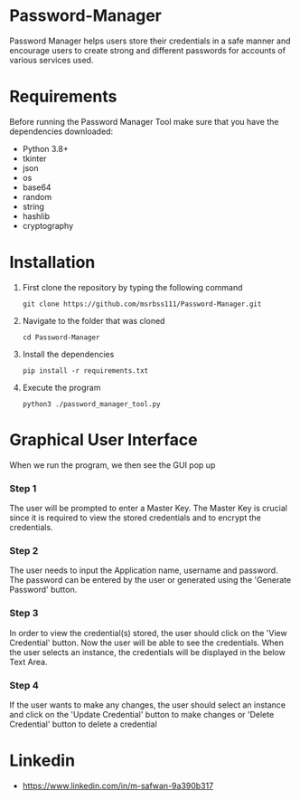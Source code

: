 # Password-Manager

Password Manager helps users store their credentials in a safe manner and encourage users to create strong and different passwords for accounts of various services used. 


# Requirements
Before running the Password Manager Tool make sure that you have the dependencies downloaded:
 - Python 3.8+
 - tkinter
 - json
 - os
 - base64
 - random
 - string
 - hashlib
 - cryptography


# Installation



1. First clone the repository by typing the following command
   ```
   git clone https://github.com/msrbss111/Password-Manager.git
   ```
2. Navigate to the folder that was cloned
   ```
   cd Password-Manager
   ```
3. Install the dependencies
   ```
   pip install -r requirements.txt
   ```
4. Execute the program
   ```
   python3 ./password_manager_tool.py
   ```





# Graphical User Interface

When we run the program, we then see the GUI pop up



### Step 1
The user will be prompted to enter a Master Key. The Master Key is crucial since it is required to view the stored credentials and to encrypt the credentials.





### Step 2
The user needs to input the Application name, username and password. The password can be entered by the user or generated using the 'Generate Password' button.



### Step 3
In order to view the credential(s) stored, the user should click on the 'View Credential' button. Now the user will be able to see the credentials.
When the user selects an instance, the credentials will be displayed in the below Text Area.



### Step 4
If the user wants to make any changes, the user should select an instance and click on the 'Update Credential' button to make changes or 'Delete Credential' button to delete a credential 






# Linkedin 
- https://www.linkedin.com/in/m-safwan-9a390b317
